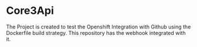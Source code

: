 # Core3Api
The Project is created to test the Openshift Integration with Github using the Dockerfile build strategy. This repository has the webhook integrated with it.
